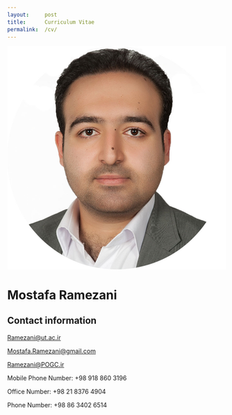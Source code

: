 ```yaml
---
layout:     post
title:      Curriculum Vitae
permalink:  /cv/
---
```

  ![Mostafa Ramezani](https://raw.githubusercontent.com/anonymoustafa/anonymostafa.github.io/master/pictures/mostafaramezani.jpg)

# Mostafa Ramezani
## Contact information

[Ramezani@ut.ac.ir](mailto:ramezani@ut.ac.ir)

[Mostafa.Ramezani@gmail.com](mailto:Mostafa.Ramezani@gmail.com)


[Ramezani@POGC.ir](mailto:Ramezani@pogc.ir)




 Mobile Phone Number: +98 918 860 3196
 
 Office Number: +98 21 8376 4904

Phone Number: +98 86 3402 6514
